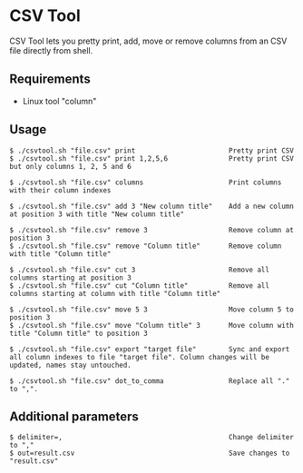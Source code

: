 # CSV Tool

CSV Tool lets you pretty print, add, move or remove columns from an CSV file directly from shell.

## Requirements

 * Linux tool "column"

## Usage

    $ ./csvtool.sh "file.csv" print                       Pretty print CSV
    $ ./csvtool.sh "file.csv" print 1,2,5,6               Pretty print CSV but only columns 1, 2, 5 and 6

    $ ./csvtool.sh "file.csv" columns                     Print columns with their column indexes

    $ ./csvtool.sh "file.csv" add 3 "New column title"    Add a new column at position 3 with title "New column title"

    $ ./csvtool.sh "file.csv" remove 3                    Remove column at position 3
    $ ./csvtool.sh "file.csv" remove "Column title"       Remove column with title "Column title"

    $ ./csvtool.sh "file.csv" cut 3                       Remove all columns starting at position 3
    $ ./csvtool.sh "file.csv" cut "Column title"          Remove all columns starting at column with title "Column title"

    $ ./csvtool.sh "file.csv" move 5 3                    Move column 5 to position 3
    $ ./csvtool.sh "file.csv" move "Column title" 3       Move column with title "Column title" to position 3

    $ ./csvtool.sh "file.csv" export "target file"        Sync and export all column indexes to file "target file". Column changes will be updated, names stay untouched.

    $ ./csvtool.sh "file.csv" dot_to_comma                Replace all "." to ",".

## Additional parameters

    $ delimiter=,                                         Change delimiter to ","
    $ out=result.csv                                      Save changes to "result.csv"
